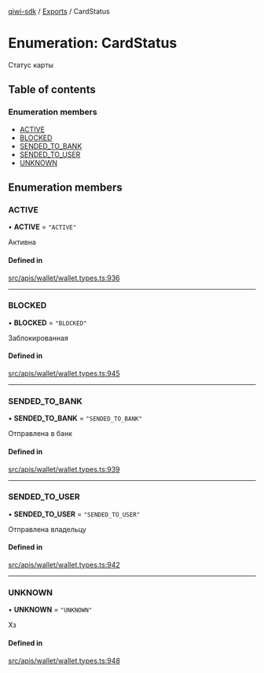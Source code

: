 [qiwi-sdk](../README.md) / [Exports](../modules.md) / CardStatus

# Enumeration: CardStatus

Статус карты

## Table of contents

### Enumeration members

- [ACTIVE](CardStatus.md#active)
- [BLOCKED](CardStatus.md#blocked)
- [SENDED\_TO\_BANK](CardStatus.md#sended_to_bank)
- [SENDED\_TO\_USER](CardStatus.md#sended_to_user)
- [UNKNOWN](CardStatus.md#unknown)

## Enumeration members

### ACTIVE

• **ACTIVE** = `"ACTIVE"`

Активна

#### Defined in

[src/apis/wallet/wallet.types.ts:936](https://github.com/AlexXanderGrib/node-qiwi-sdk/blob/e26069b/src/apis/wallet/wallet.types.ts#L936)

___

### BLOCKED

• **BLOCKED** = `"BLOCKED"`

Заблокированная

#### Defined in

[src/apis/wallet/wallet.types.ts:945](https://github.com/AlexXanderGrib/node-qiwi-sdk/blob/e26069b/src/apis/wallet/wallet.types.ts#L945)

___

### SENDED\_TO\_BANK

• **SENDED\_TO\_BANK** = `"SENDED_TO_BANK"`

Отправлена в банк

#### Defined in

[src/apis/wallet/wallet.types.ts:939](https://github.com/AlexXanderGrib/node-qiwi-sdk/blob/e26069b/src/apis/wallet/wallet.types.ts#L939)

___

### SENDED\_TO\_USER

• **SENDED\_TO\_USER** = `"SENDED_TO_USER"`

Отправлена владельцу

#### Defined in

[src/apis/wallet/wallet.types.ts:942](https://github.com/AlexXanderGrib/node-qiwi-sdk/blob/e26069b/src/apis/wallet/wallet.types.ts#L942)

___

### UNKNOWN

• **UNKNOWN** = `"UNKNOWN"`

Хз

#### Defined in

[src/apis/wallet/wallet.types.ts:948](https://github.com/AlexXanderGrib/node-qiwi-sdk/blob/e26069b/src/apis/wallet/wallet.types.ts#L948)

